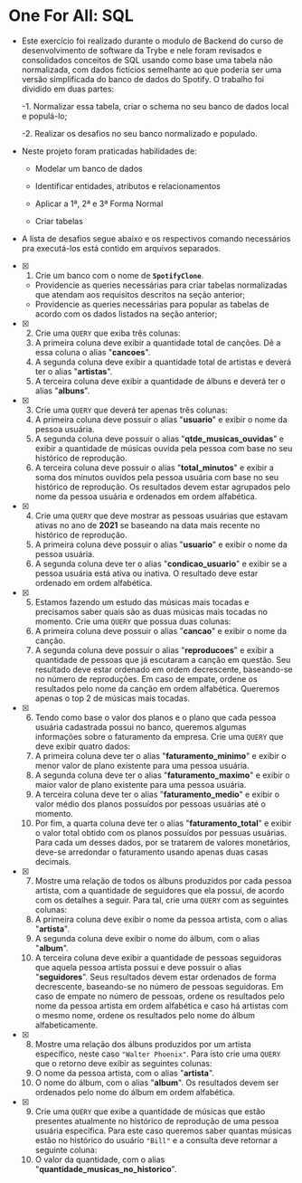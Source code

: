 # One For All: SQL

- Este exercício foi realizado durante o modulo de Backend do curso de desenvolvimento de software da Trybe e nele foram revisados e consolidados conceitos de SQL usando como base uma tabela não normalizada, com dados fictícios semelhante ao que poderia ser uma versão simplificada do banco de dados do Spotify. O trabalho foi dividido em duas partes: 

   -1. Normalizar essa tabela, criar o schema no seu banco de dados local e populá-lo;

   -2. Realizar os desafios no seu banco normalizado e populado.

- Neste projeto foram praticadas habilidades de:
  
  * Modelar um banco de dados

  * Identificar entidades, atributos e relacionamentos
  
  * Aplicar a 1ª, 2ª e 3ª Forma Normal

  * Criar tabelas
  
- A lista de desafios segue abaixo e os respectivos comando necessários pra executá-los está contido em arquivos separados.

- [x] 1. Crie um banco com o nome de **`SpotifyClone`**. 
  * Providencie as queries necessárias para criar tabelas normalizadas que atendam aos requisitos descritos na seção anterior;
  * Providencie as queries necessárias para popular as tabelas de acordo com os dados listados na seção anterior;
  
- [x] 2. Crie uma `QUERY` que exiba três colunas:
  1. A primeira coluna deve exibir a quantidade total de canções. Dê a essa coluna o alias "**cancoes**".
  2. A segunda coluna deve exibir a quantidade total de artistas e deverá ter o alias "**artistas**".
  3. A terceira coluna deve exibir a quantidade de álbuns e deverá ter o alias "**albuns**".
  
- [x] 3. Crie uma `QUERY` que deverá ter apenas três colunas:
  1. A primeira coluna deve possuir o alias "**usuario**" e exibir o nome da pessoa usuária.
  2. A segunda coluna deve possuir o alias "**qtde_musicas_ouvidas**" e exibir a quantidade de músicas ouvida pela pessoa com base no seu histórico de reprodução.
  3. A terceira coluna deve possuir o alias "**total_minutos**" e exibir a soma dos minutos ouvidos pela pessoa usuária com base no seu histórico de reprodução.
  Os resultados devem estar agrupados pelo nome da pessoa usuária e ordenados em ordem alfabética.
  
- [x] 4. Crie uma `QUERY` que deve mostrar as pessoas usuárias que estavam ativas no ano de **2021** se baseando na data mais recente no histórico de reprodução.
  1. A primeira coluna deve possuir o alias "**usuario**" e exibir o nome da pessoa usuária.
  2. A segunda coluna deve ter o alias "**condicao_usuario**" e exibir se a pessoa usuária está ativa ou inativa.
  O resultado deve estar ordenado em ordem alfabética.
  
- [x] 5. Estamos fazendo um estudo das músicas mais tocadas e precisamos saber quais são as duas músicas mais tocadas no momento. Crie uma `QUERY` que possua duas colunas:
  1. A primeira coluna deve possuir o alias "**cancao**" e exibir o nome da canção.
  2. A segunda coluna deve possuir o alias "**reproducoes**" e exibir a quantidade de pessoas que já escutaram a canção em questão.
  Seu resultado deve estar ordenado em ordem decrescente, baseando-se no número de reproduções. Em caso de empate, ordene os resultados pelo nome da canção em ordem alfabética. Queremos apenas o top 2 de músicas mais tocadas.
  
- [x] 6. Tendo como base o valor dos planos e o plano que cada pessoa usuária cadastrada possui no banco, queremos algumas informações sobre o faturamento da empresa. Crie uma `QUERY` que deve exibir quatro dados:
  1. A primeira coluna deve ter o alias "**faturamento_minimo**" e exibir o menor valor de plano existente para uma pessoa usuária.
  2. A segunda coluna deve ter o alias "**faturamento_maximo**" e exibir o maior valor de plano existente para uma pessoa usuária.
  3. A terceira coluna deve ter o alias "**faturamento_medio**" e exibir o valor médio dos planos possuídos por pessoas usuárias até o momento.
  4. Por fim, a quarta coluna deve ter o alias "**faturamento_total**" e exibir o valor total obtido com os planos possuídos por pessuas usuárias.
  Para cada um desses dados, por se tratarem de valores monetários, deve-se arredondar o faturamento usando apenas duas casas decimais.
  
- [x] 7. Mostre uma relação de todos os álbuns produzidos por cada pessoa artista, com a quantidade de seguidores que ela possui, de acordo com os detalhes a seguir. Para tal, crie uma `QUERY` com as seguintes colunas:
  1. A primeira coluna deve exibir o nome da pessoa artista, com o alias "**artista**".
  2. A segunda coluna deve exibir o nome do álbum, com o alias "**album**".
  3. A terceira coluna deve exibir a quantidade de pessoas seguidoras que aquela pessoa artista possui e deve possuir o alias "**seguidores**".
  Seus resultados devem estar ordenados de forma decrescente, baseando-se no número de pessoas seguidoras. Em caso de empate no número de pessoas, ordene os resultados pelo nome da pessoa artista em ordem alfabética e caso há artistas com o mesmo nome, ordene os resultados pelo nome do álbum alfabeticamente.
  
- [x] 8. Mostre uma relação dos álbuns produzidos por um artista específico, neste caso `"Walter Phoenix"`.
Para isto crie uma `QUERY` que o retorno deve exibir as seguintes colunas:
  1. O nome da pessoa artista, com o alias "**artista**".
  2. O nome do álbum, com o alias "**album**".
  Os resultados devem ser ordenados pelo nome do álbum em ordem alfabética.
  
- [x] 9. Crie uma `QUERY` que exibe a quantidade de músicas que estão presentes atualmente no histórico de reprodução de uma pessoa usuária específica. Para este caso queremos saber quantas músicas estão no histórico do usuário `"Bill"` e a consulta deve retornar a seguinte coluna:
  1. O valor da quantidade, com o alias "**quantidade_musicas_no_historico**".
  
 
